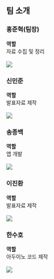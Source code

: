 <h2>팀 소개</h2>
<h3>홍준혁(팀장)</h3>
<a><b>역할</b></a><br>
<a>자료 수집 및 정리</a><br>
<br><img src="https://img.shields.io/badge/junhurk1216@gmail.com-FF0000?style=flat-square&logo=gmail&logoColor=white"/>

<h3>신민준</h3>
<a><b>역할</b></a><br>
<a>발표자료 제작</a><br>
<br><img src="https://img.shields.io/badge/minjuns449@gmail.com-FF0000?style=flat-square&logo=gmail&logoColor=white"/>

<h3>송종백</h3>
<a><b>역할</b></a><br>
<a>앱 개발</a><br>
<br><img src="https://img.shields.io/badge/song91771212@gmail.com-FF0000?style=flat-square&logo=gmail&logoColor=white"/>

<h3>이진환</h3>
<a><b>역할</b></a><br>
<a>발표자료 제작</a><br>
<br><img src="https://img.shields.io/badge/chilgogljh@naver.com-FFFFFF?style=flat-square&logo=naver&logoColor="/>

<h3>한수호</h3>
<a><b>역할</b></a><br>
<a>아두이노 코드 제작</a><br>
<br><img src="https://img.shields.io/badge/jsuho7321j@naver.com-FFFFFF?style=flat-square&logo=naver&logoColor="/>



